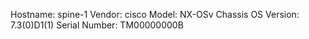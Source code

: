 Hostname:      spine-1
Vendor:        cisco
Model:         NX-OSv Chassis
OS Version:    7.3(0)D1(1)
Serial Number: TM00000000B